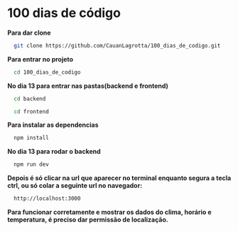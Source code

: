 # 100 dias de código

 **Para dar clone**
```bash
  git clone https://github.com/CauanLagrotta/100_dias_de_codigo.git
```

**Para entrar no projeto**
```bash
  cd 100_dias_de_codigo
```

**No dia 13 para entrar nas pastas(backend e frontend)**
```bash
  cd backend
```

```bash
  cd frontend
```

**Para instalar as dependencias**
```bash
  npm install
```

**No dia 13 para rodar o backend**
```bash
  npm run dev
```

**Depois é só clicar na url que aparecer no terminal enquanto segura a tecla ctrl, ou só colar a seguinte url no navegador:**
```bash
  http://localhost:3000
```

**Para funcionar corretamente e mostrar os dados do clima, horário e temperatura, é preciso dar permissão de localização.**
